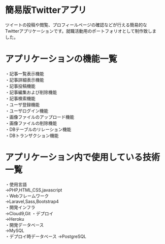 簡易版Twitterアプリ
==================
ツイートの投稿や閲覧、プロフィールページの確認などが行える簡易的なTwitterアプリケーションです。就職活動用のポートフォリオとして制作致しました。

アプリケーションの機能一覧
====
・記事一覧表示機能  
・記事詳細表示機能  
・記事投稿機能  
・記事編集および削除機能  
・記事検索機能  
・ユーザ登録機能  
・ユーザログイン機能  
・画像ファイルのアップロード機能  
・画像ファイルの削除機能  
・DBテーブルのリレーション機能  
・DBトランザクション機能  

アプリケーション内で使用している技術一覧
====
・使用言語  
→PHP,HTML,CSS,javascript  
・Webフレームワーク  
→Laravel,Sass,Bootstrap4  
・開発インフラ  
→Cloud9,Git 
・デプロイ  
→Heroku  
・開発データベース  
→MySQL  
・デプロイ時データベース
→PostgreSQL